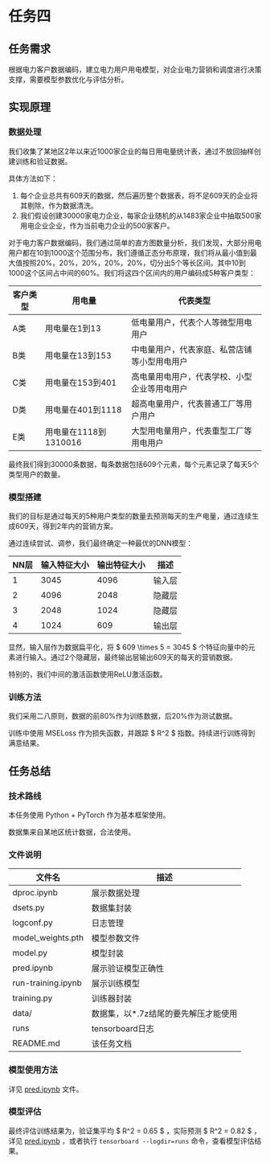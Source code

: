 # 任务四

## 任务需求

根据电力客户数据编码，建立电力用户用电模型，对企业电力营销和调度进行决策支撑，需要模型参数优化与评估分析。

## 实现原理

### 数据处理

我们收集了某地区2年以来近1000家企业的每日用电量统计表，通过不放回抽样创建训练和验证数据。

具体方法如下：

1. 每个企业总共有609天的数据，然后遍历整个数据表，将不足609天的企业将其剔除，作为数据清洗。
2. 我们假设创建30000家电力企业，每家企业随机的从1483家企业中抽取500家用电企业企业，作为当前电力企业的500家客户。

对于电力客户数据编码，我们通过简单的直方图数量分析，我们发现，大部分用电用户都在10到1000这个范围分布，我们遵循正态分布原理，我们将从最小值到最大值按照20%，20%，20%，20%，20%，切分出5个等长区间。其中10到1000这个区间占中间的60%。我们将这四个区间内的用户编码成5种客户类型：

|客户类型|用电量|代表类型|
|---|---|---|
|A类|用电量在1到13|低电量用户，代表个人等微型用电用户|
|B类|用电量在13到153|中电量用户，代表家庭、私营店铺等小型用电用户|
|C类|用电量在153到401|高电量用电用户，代表学校、小型企业等用电用户|
|D类|用电量在401到1118|超高电量用户，代表普通工厂等用户用户|
|E类|用电量在1118到1310016|大型用电量用户，代表重型工厂等用电用户|

最终我们得到30000条数据，每条数据包括609个元素，每个元素记录了每天5个类型用户的数量。

### 模型搭建

我们的目标是通过每天的5种用户类型的数量去预测每天的生产电量，通过连续生成609天，得到2年内的营销方案。

通过连续尝试、调参，我们最终确定一种最优的DNN模型：

|NN层|输入特征大小|输出特征大小|描述|
|---|---|---|---|
|1|3045|4096|输入层|
|2|4096|2048|隐藏层|
|3|2048|1024|隐藏层|
|4|1024|609|输出层|

显然，输入层作为数据扁平化，将 $ 609 \times 5 = 3045 $ 个特征向量中的元素进行输入。通过2个隐藏层，最终输出层输出609天的每天的营销数据。

特别的，我们中间的激活函数使用ReLU激活函数。

### 训练方法

我们采用二八原则，数据的前80%作为训练数据，后20%作为测试数据。

训练中使用 MSELoss 作为损失函数，并跟踪 $ R^2 $ 指数。持续进行训练得到满意结果。

## 任务总结

### 技术路线

本任务使用 Python + PyTorch 作为基本框架使用。

数据集来自某地区统计数据，合法使用。

### 文件说明

|文件名|描述|
|---|---|
|dproc.ipynb|展示数据处理|
|dsets.py|数据集封装|
|logconf.py|日志管理|
|model_weights.pth|模型参数文件|
|model.py|模型封装|
|pred.ipynb|展示验证模型正确性|
|run-training.ipynb|展示训练模型|
|training.py|训练器封装|
|data/|数据集，以*.7z结尾的要先解压才能使用|
|runs|tensorboard日志|
|README.md|该任务文档|

### 模型使用方法

详见 [pred.ipynb](./pred.ipynb) 文件。

### 模型评估

最终评估训练结果为，验证集平均 $ R^2 = 0.65 $ ，实际预测 $ R^2 = 0.82 $ ，详见 [pred.ipynb](./pred.ipynb) ，或者执行 `tensorboard --logdir=runs` 命令，查看模型评估结果。
